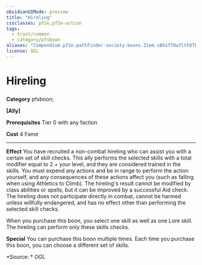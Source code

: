 ```yaml
---
obsidianUIMode: preview
title: "Hireling"
cssclasses: pf2e,pf2e-action
tags:
  - trait/common
  - category/pfsboon
aliases: "Compendium.pf2e.pathfinder-society-boons.Item.sBXsfT0uYltF8TFE"
license: OGL
---
```

# Hireling

### 

**Category** pfsboon; 




**\[Ally\]**

**Prerequisites** Tier 0 with any faction

**Cost** 4 Fame

* * *

**Effect** You have recruited a non-combat hireling who can assist you with a certain set of skill checks. This ally performs the selected skills with a total modifier equal to 2 + your level, and they are considered trained in the skills. You must expend any actions and be in range to perform the action yourself, and any consequences of these actions affect you (such as falling when using Athletics to Climb). The hireling's result cannot be modified by class abilities or spells, but it can be improved by a successful Aid check. The hireling does not participate directly in combat, cannot be harmed unless willfully endangered, and has no effect other than performing the selected skill checks.

When you purchase this boon, you select one skill as well as one Lore skill. The hireling can perform only these skills checks.

**Special** You can purchase this boon multiple times. Each time you purchase this boon, you can choose a different set of skills.

*Source: *
*OGL*
